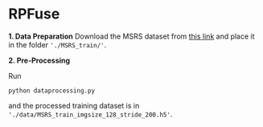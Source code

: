 # RPFuse
**1. Data Preparation**
Download the MSRS dataset from [this link](https://github.com/Linfeng-Tang/MSRS) and place it in the folder ``'./MSRS_train/'``.

**2. Pre-Processing**

Run 
```
python dataprocessing.py
``` 
and the processed training dataset is in ``'./data/MSRS_train_imgsize_128_stride_200.h5'``.
